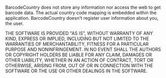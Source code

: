 BarcodeCountry does not store any information nor access the web to get barcode data.
The actual country code mapping is embedded within the application.
BarcodeCountry doesn't register user information about you, the user.

THE SOFTWARE IS PROVIDED "AS IS", WITHOUT WARRANTY OF ANY KIND, EXPRESS OR IMPLIED, INCLUDING BUT NOT LIMITED TO THE WARRANTIES OF MERCHANTABILITY, FITNESS FOR A PARTICULAR PURPOSE AND NONINFRINGEMENT. IN NO EVENT SHALL THE AUTHORS OR COPYRIGHT HOLDERS BE LIABLE FOR ANY CLAIM, DAMAGES OR OTHER LIABILITY, WHETHER IN AN ACTION OF CONTRACT, TORT OR OTHERWISE, ARISING FROM, OUT OF OR IN CONNECTION WITH THE SOFTWARE OR THE USE OR OTHER DEALINGS IN THE SOFTWARE.
